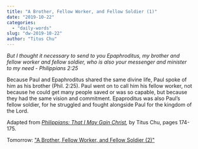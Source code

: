 ```yaml
---
title: "A Brother, Fellow Worker, and Fellow Soldier (1)"
date: "2019-10-22"
categories: 
  - "daily-words"
slug: "dw-2019-10-22"
author: "Titus Chu"
---
```


_But I thought it necessary to send to you Epaphroditus, my brother and fellow worker and fellow soldier, who is also your messenger and minister to my need - Philippians 2:25_

Because Paul and Epaphroditus shared the same divine life, Paul spoke of him as his brother (Phil. 2:25). Paul went on to call him his fellow worker, not because he could get many people saved or was so capable, but because they had the same vision and commitment. Epaproditus was also Paul’s fellow soldier, for he struggled and fought alongside Paul for the kingdom of the Lord.

Adapted from _[Philippians: That I May Gain Christ](/book-philippians/ "Go to the listing for this book"),_ by Titus Chu, pages 174-175.

Tomorrow: ["A Brother, Fellow Worker, and Fellow Soldier (2)"](/dw-2019-10-23)
